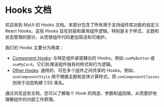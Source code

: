 # Hooks 文档

欢迎来到 MyUI 的 Hooks 文档。本部分包含了所有用于支持组件库功能的自定义 React Hooks。这些 Hooks 旨在封装和重用组件逻辑，特别是关于样式、主题和状态管理的部分，从而使组件代码更加简洁和可维护。

我们的 Hooks 主要分为两类：

-   [Component Hooks](./components.md): 与特定组件紧密耦合的 Hooks，例如 `useMyButton` 或 `useMyCard`。它们处理该组件独有的样式和行为逻辑。
-   [Other Hooks](./other.md): 通用的、可在多个组件之间共享的 Hooks。例如，`useComponentStyle` 用于根据主题和变体计算样式，而 `useComponentClasses` 则用于动态构建 CSS 类名。

通过浏览这些文档，您可以了解每个 Hook 的用途、参数和返回值，从而更好地理解组件的内部工作原理。

